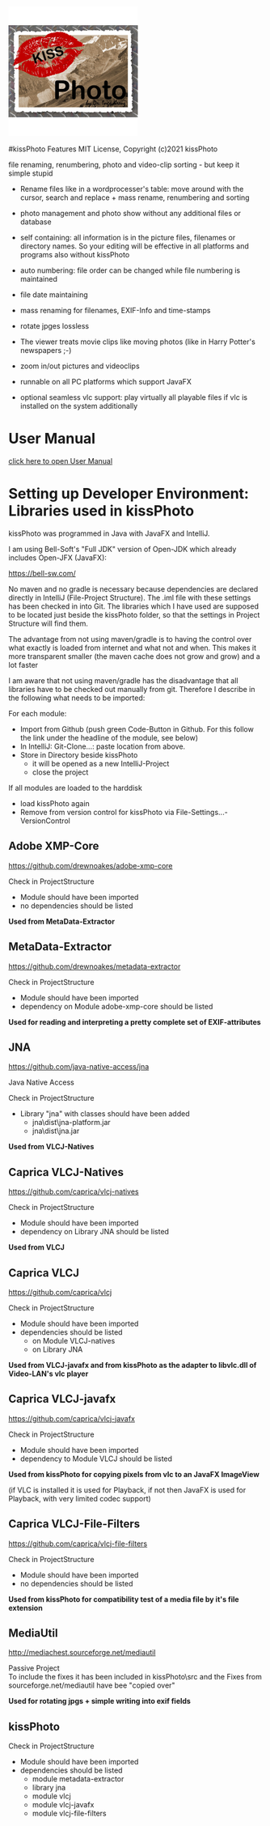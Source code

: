 ![kissPhotoLogo](resources/images/KissPhotoIconLarge.png)

#kissPhoto Features
MIT License, Copyright (c)2021 kissPhoto

file renaming, renumbering, photo and video-clip sorting - but keep it simple stupid
* Rename files like in a wordprocesser's table: move around with the cursor, search and replace + mass rename, renumbering and sorting
* photo management and photo show without any additional files or database
* self containing: all information is in the picture files, filenames or directory names. So your editing will be effective in all platforms and programs also without kissPhoto
* auto numbering: file order can be changed while file numbering is maintained
* file date maintaining
* mass renaming for filenames, EXIF-Info and time-stamps
* rotate jpges lossless
* The viewer treats movie clips like moving photos (like in Harry Potter's newspapers ;-)
* zoom in/out pictures and videoclips
  

* runnable on all PC platforms which support JavaFX
* optional seamless vlc support: play virtually all playable files if vlc is installed on the system additionally


# User Manual

[click here to open User Manual](docs/manual.md)

# Setting up Developer Environment: Libraries used in kissPhoto

kissPhoto was programmed in Java with JavaFX and IntelliJ.
  
I am using Bell-Soft's "Full JDK" version of Open-JDK which already includes Open-JFX (JavaFX):

https://bell-sw.com/

No maven and no gradle is necessary because dependencies are declared directly in IntelliJ (File-Project Structure).
The .iml file with these settings has been checked in into Git.
The libraries which I have used are supposed to be located just beside the kissPhoto folder, so that the settings in Project Structure will find them.

The advantage from not using maven/gradle is to having the control over what exactly is loaded from internet and what not and when.
This makes it more transparent smaller (the maven cache does not grow and grow) and a lot faster

I am aware that not using maven/gradle has the disadvantage that all libraries have to be checked out manually from git.
Therefore I describe in the following what needs to be imported:

For each module:
* Import from Github (push green Code-Button in Github. For this follow the link under the headline of the module, see below)      
* In IntelliJ: Git-Clone...: paste location from <green button> above.
* Store in Directory beside kissPhoto
  * it will be opened as a new IntelliJ-Project
  * close the project

If all modules are loaded to the harddisk
* load kissPhoto again
* Remove from version control for kissPhoto via File-Settings...-VersionControl


## Adobe XMP-Core
https://github.com/drewnoakes/adobe-xmp-core

Check in ProjectStructure
* Module should have been imported
* no dependencies should be listed

**Used from MetaData-Extractor**

## MetaData-Extractor

https://github.com/drewnoakes/metadata-extractor

Check in ProjectStructure
* Module should have been imported
* dependency on Module adobe-xmp-core should be listed

**Used for reading and interpreting a pretty complete set of EXIF-attributes**

## JNA
https://github.com/java-native-access/jna

Java Native Access

Check in ProjectStructure
* Library "jna" with classes should have been added
  * jna\dist\jna-platform.jar
  * jna\dist\jna.jar

**Used from VLCJ-Natives**

## Caprica VLCJ-Natives

https://github.com/caprica/vlcj-natives

Check in ProjectStructure
* Module should have been imported
* dependency on Library JNA should be listed

**Used from VLCJ**

## Caprica VLCJ

https://github.com/caprica/vlcj

Check in ProjectStructure
* Module should have been imported
* dependencies should be listed
  * on Module VLCJ-natives
  * on Library JNA

**Used from VLCJ-javafx and from kissPhoto as the adapter to libvlc.dll of Video-LAN's vlc player**

## Caprica VLCJ-javafx

https://github.com/caprica/vlcj-javafx

Check in ProjectStructure
* Module should have been imported
* dependency to Module VLCJ should be listed

**Used from kissPhoto for copying pixels from vlc to an JavaFX ImageView**

(if VLC is installed it is used for Playback, if not then JavaFX is used for Playback, with very limited codec support)

## Caprica VLCJ-File-Filters

https://github.com/caprica/vlcj-file-filters

Check in ProjectStructure
* Module should have been imported
* no dependencies should be listed

**Used from kissPhoto for compatibility test of a media file by it's file extension**

## MediaUtil

http://mediachest.sourceforge.net/mediautil

Passive Project  
To include the fixes it has been included in kissPhoto\src and the Fixes from sourceforge.net/mediautil have bee "copied over"

**Used for rotating jpgs + simple writing into exif fields**

## kissPhoto
Check in ProjectStructure
* Module should have been imported
* dependencies should be listed
  * module metadata-extractor
  * library jna
  * module vlcj
  * module vlcj-javafx
  * module vlcj-file-filters

